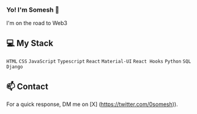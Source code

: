 ### Yo! I'm Somesh 🤙  

I'm on the road to Web3

## 💻 My Stack

`HTML` `CSS` `JavaScript` `Typescript` `React` `Material-UI` `React Hooks` `Python` `SQL` `Django` 

## 📫 Contact

 For a quick response, DM me on [X] (https://twitter.com/0somesh)). 
